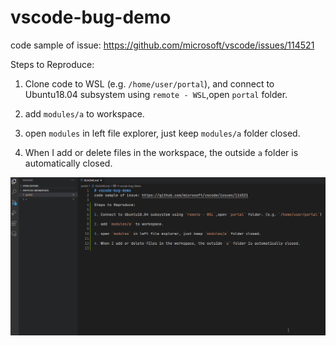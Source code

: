 # vscode-bug-demo
code sample of issue: https://github.com/microsoft/vscode/issues/114521

Steps to Reproduce:

1. Clone code to WSL (e.g. `/home/user/portal`), and connect to Ubuntu18.04 subsystem using `remote - WSL`,open `portal` folder.

2. add `modules/a` to workspace.

3. open `modules` in left file explorer, just keep `modules/a` folder closed.

4. When I add or delete files in the workspace, the outside `a` folder is automatically closed.

![image](https://github.com/grant-ymy/vscode-bug-demo/blob/main/pics/5.gif)
